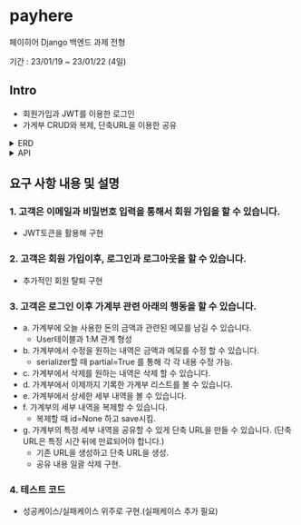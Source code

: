 # payhere
페이히어 Django 백엔드 과제 전형

기간 : 23/01/19 ~ 23/01/22 (4일)

## Intro
 - 회원가입과 JWT를 이용한 로그인
 - 가게부 CRUD와 복제, 단축URL을 이용한 공유 


<details>
<summary>ERD</summary>
<div markdown="1">

![image](https://user-images.githubusercontent.com/103415295/213877628-7910296b-413d-41b0-8de4-a41e66690837.png)

</div>
</details>

<details>
<summary>API</summary>
<div markdown="1">
  
<br>
 
| App| 기능| Method| URL|
|----|----|----|----|
|User|회원가입|POST|/users/
|User|회원정보 수정|PUT|/users/
|User|회원탈퇴|DELETE|/users/
|User|로그인|POST|/users/api/token/
|User|로그아웃|POST|/users/logout/
|Account|가게부 전체 리스트|GET|/account/<int:user_id>/
|Account|가게부 작성|POST|/account/<int:user_id>/
|Account|가게부 상세보기|GET|/account/<int:user_id>/<int:record_id>/
|Account|가게부 수정|PUT|/account/<int:user_id>/<int:record_id>/
|Account|가게부 삭제|DELETE|/account/<int:user_id>/<int:record_id>/
|Account|가게부 복제|POST|/account/<int:user_id>/<int:record_id>/copy/
|Account|가게부 삭제|DELETE|/account/<int:user_id>/<int:record_id>/
|Account|가게부 공유 리스트|GET|/account/<int:record_id>/share/
|Account|가게부 공유|POST|/account/<int:record_id>/share/
|Account|가게부 공유 일괄 삭제|DELETE|/account/<int:record_id>/share/
|Account|가게부 공유 유효기간 체크|GET|/account/share/<int:url_id>/
|Account|가게부 공유 삭제|DELETE|/account/share/<int:url_id>/
  
<br>
</div>
</details>

  
  ## 요구 사항 내용 및 설명
  ### 1. 고객은 이메일과 비밀번호 입력을 통해서 회원 가입을 할 수 있습니다.
  - JWT토큰을 활용해 구현
  ### 2. 고객은 회원 가입이후, 로그인과 로그아웃을 할 수 있습니다. 
  - 추가적인 회원 탈퇴 구현
  ### 3. 고객은 로그인 이후 가계부 관련 아래의 행동을 할 수 있습니다. 
  - a. 가계부에 오늘 사용한 돈의 금액과 관련된 메모를 남길 수 있습니다.
    - User테이블과 1:M 관계 형성
  - b. 가계부에서 수정을 원하는 내역은 금액과 메모를 수정 할 수 있습니다. 
    - serializer할 때 partial=True 를 통해 각 각 내용 수정 가능.
  - c. 가계부에서 삭제를 원하는 내역은 삭제 할 수 있습니다.
  - d. 가계부에서 이제까지 기록한 가계부 리스트를 볼 수 있습니다. 
  - e. 가계부에서 상세한 세부 내역을 볼 수 있습니다. 
  - f. 가계부의 세부 내역을 복제할 수 있습니다.
    -  복제할 때 id=None 하고 save시킴.
  - g. 가계부의 특정 세부 내역을 공유할 수 있게 단축 URL을 만들 수 있습니다.
    (단축 URL은 특정 시간 뒤에 만료되어야 합니다.)
    - 기존 URL을 생성하고 단축 URL을 생성. 
    - 공유 내용 일괄 삭제 구현.
  
  ### 4. 테스트 코드
  - 성공케이스/실패케이스 위주로 구현.(실패케이스 추가 필요)



